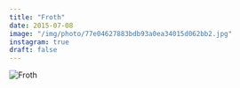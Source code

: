 ```yaml
---
title: "Froth"
date: 2015-07-08
image: "/img/photo/77e04627883bdb93a0ea34015d062bb2.jpg"
instagram: true
draft: false
---
```


![Froth](/img/photo/77e04627883bdb93a0ea34015d062bb2.jpg)
